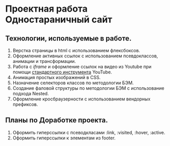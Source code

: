 # Проектная работа **Одностараничный сайт** 

## Технологии, используемые в работе. 
1. Верстка страницы в html c использованием флексбоксов. 
2. Оформление активных ссылок с использованием псевдоклассов, анимации и трансформации. 
3. Работа с *iframe* и оформление ссылок на видео из Youtube при помощи [стандартного инструмента](https://developers.google.com/youtube/youtube_player_demo?hl=ru) YouTube.  
4. Анимация простых изображений в CSS. 
5. Назначение селекторов классов по методологии БЭМ. 
6. Создание фаловой структуры по методологии БЭМ с использование подхода Nested. 
7. Оформление кросбраузерности с использованием вендорных префиксов. 

## Планы по Доработке проекта. 
1. Оформить гиперссылки с псеводкласами :link, :visited, :hover, :active. 
2. Оформить гиперссылки к элементам из footer. 

